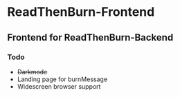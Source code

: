 # ReadThenBurn-Frontend

## Frontend for ReadThenBurn-Backend

### Todo
* ~~Darkmode~~
* Landing page for burnMessage
* Widescreen browser support